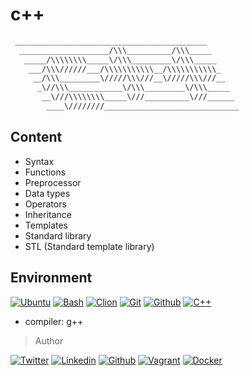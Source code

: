 # c++

``` bash
 ___________________________________________
  ____________________/\\\__________/\\\_____
   _____/\\\\\\\\_____\/\\\_________\/\\\_____
    ___/\\\//////___/\\\\\\\\\\\__/\\\\\\\\\\\_
     __/\\\_________\/////\\\///__\/////\\\///__
      _\//\\\____________\/\\\_________\/\\\_____
       __\///\\\\\\\\_____\///__________\///______
        ____\////////______________________________
```

## Content

- Syntax
- Functions
- Preprocessor
- Data types
- Operators
- Inheritance
- Templates
- Standard library
- STL (Standard template library)

## Environment

[![Ubuntu](https://img.shields.io/static/v1?label=&message=Kali%20Linux&color=557C94&logo=Kali%20Linux&logoColor=557C94&labelColor=2F333A)](https://www.kali.org/)<!-- kali linux -->
[![Bash](https://img.shields.io/static/v1?label=&message=GNU%20Bash&color=4EAA25&logo=GNU%20Bash&logoColor=4EAA25&labelColor=2F333A)](https://www.gnu.org/software/bash/)<!-- bash -->
[![Clion](https://img.shields.io/static/v1?label=&message=Clion&color=000000&logo=Clion&logoColor=000000&labelColor=f3f3f3)](https://www.jetbrains.com/clion/)<!-- clion -->
[![Git](https://img.shields.io/static/v1?label=&message=Git&color=F05032&logo=Git&logoColor=F05032&labelColor=2F333A)](https://git-scm.com/)<!-- git -->
[![Github](https://img.shields.io/static/v1?label=&message=GitHub&color=181717&logo=GitHub&logoColor=f2f2f2&labelColor=2F333A)](https://github.com)<!-- github -->
[![C++](https://img.shields.io/static/v1?label=&message=C%2B%2B&color=00599C&logo=C%2B%2B&logoColor=00599C&labelColor=2F333A)](https://www.cplusplus.com/)<!-- c++ -->

- compiler: g++

> Author
<!-- twitter -->
[![Twitter](https://img.shields.io/twitter/follow/ralex_uy?style=social)](https://twitter.com/ralex_uy) <!-- linkedin --> [![Linkedin](https://img.shields.io/badge/LinkedIn-+26K-blue?style=social&logo=linkedin)](https://www.linkedin.com/in/ronald-rivero/) <!-- github --> [![Github](https://img.shields.io/github/followers/ralexrivero?style=social)](https://github.com/ralexrivero/) <!-- vagrant --> [![Vagrant](https://img.shields.io/static/v1?label=&message=Vagrant%20Profile&color=1868F2&logo=vagrant&labelColor=2F333A)](https://app.vagrantup.com/ralexrivero) <!-- docker --> [![Docker](https://img.shields.io/static/v1?label=&message=Docker%20Profile&color=2496ED&logo=Docker&labelColor=2F333A)](https://hub.docker.com/u/ralexrivero)